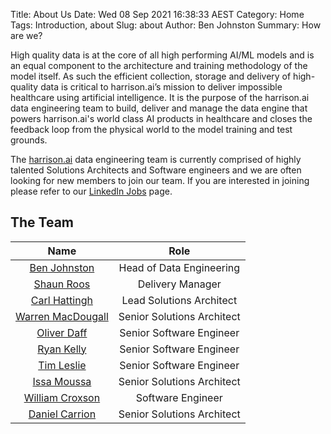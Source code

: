 Title: About Us 
Date: Wed 08 Sep 2021 16:38:33 AEST
Category: Home 
Tags: Introduction, about 
Slug: about 
Author: Ben Johnston 
Summary: How are we? 

High quality data is at the core of all high performing AI/ML models and is an equal component to the architecture and training methodology of the model itself.  As such the efficient collection, storage and delivery of high-quality data is critical to harrison.ai’s mission to deliver impossible healthcare using artificial intelligence.  It is the purpose of the harrison.ai data engineering team to build, deliver and manage the data engine that powers harrison.ai's world class AI products in healthcare and closes the feedback loop from the physical world to the model training and test grounds.

The [harrison.ai](https://www.harrison.ai) data engineering team is currently comprised of highly talented Solutions Architects and Software engineers and we are often looking for new members to join our team.  If you are interested in joining please refer to our [LinkedIn Jobs](https://www.linkedin.com/company/harrison-ai/jobs/) page. 

## The Team

|                         Name                         |            Role            |
| :--------------------------------------------------: | :------------------------: |
|    [Ben Johnston](https://github.com/doc-E-brown)    |  Head of Data Engineering  |
|     [Shaun Roos](https://github.com/shaunroos78)     |      Delivery Manager      |
|    [Carl Hattingh](https://github.com/schattingh)    |  Lead Solutions Architect  |
| [Warren MacDougall](https://github.com/wgmacdougall) | Senior Solutions Architect |
|     [Oliver Daff](https://github.com/oliverdaff)     |  Senior Software Engineer  |
|         [Ryan Kelly](https://github.com/rfk)         |  Senior Software Engineer  |
|      [Tim Leslie](https://github.com/timleslie)      |  Senior Software Engineer  |
|      [Issa Moussa](https://github.com/comozo)        | Senior Solutions Architect |
|    [William Croxson](https://github.com/peasee)      |      Software Engineer     |
|   [Daniel Carrion](https://github.com/dcarrion87)    | Senior Solutions Architect |
